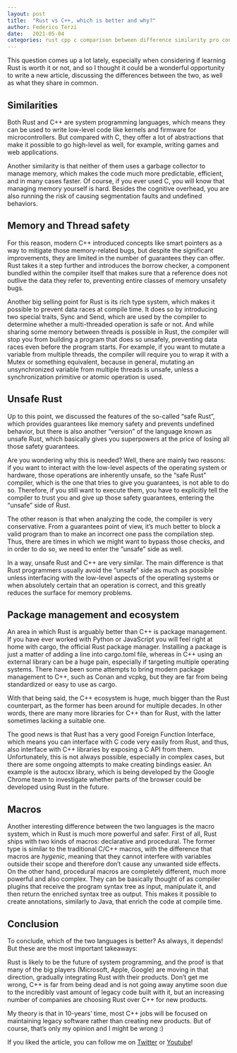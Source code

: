 ```yaml
---
layout: post
title:  "Rust vs C++, which is better and why?"
author: Federico Terzi
date:   2021-05-04
categories: rust cpp c comparison between difference similarity pro cons advantages
---
```


This question comes up a lot lately, especially when considering if learning Rust is worth it or not, and so I thought it could be a wonderful opportunity to write a new article, discussing the differences between the two, as well as what they share in common.
<!--more-->

## Similarities

Both Rust and C++ are system programming languages, which means they can be used to write low-level code like kernels and firmware for microcontrollers. But compared with C, they offer a lot of abstractions that make it possible to go high-level as well, for example, writing games and web applications. 

Another similarity is that neither of them uses a garbage collector to manage memory, which makes the code much more predictable, efficient, and in many cases faster. Of course, if you ever used C, you will know that managing memory yourself is hard. Besides the cognitive overhead, you are also running the risk of causing segmentation faults and undefined behaviors. 

## Memory and Thread safety

For this reason, modern C++ introduced concepts like smart pointers as a way to mitigate those memory-related bugs, but despite the significant improvements, they are limited in the number of guarantees they can offer. Rust takes it a step further and introduces the borrow checker, a component bundled within the compiler itself that makes sure that a reference does not outlive the data they refer to, preventing entire classes of memory unsafety bugs.

Another big selling point for Rust is its rich type system, which makes it possible to prevent data races at compile time. It does so by introducing two special traits, Sync and Send, which are used by the compiler to determine whether a multi-threaded operation is safe or not. And while sharing some memory between threads is possible in Rust, the compiler will stop you from building a program that does so unsafely, preventing data races even before the program starts. For example, if you want to mutate a variable from multiple threads, the compiler will require you to wrap it with a Mutex or something equivalent, because in general, mutating an unsynchronized variable from multiple threads is unsafe, unless a synchronization primitive or atomic operation is used.

## Unsafe Rust

Up to this point, we discussed the features of the so-called “safe Rust”, which provides guarantees like memory safety and prevents undefined behavior, but there is also another “version” of the language known as unsafe Rust, which basically gives you superpowers at the price of losing all those safety guarantees. 

Are you wondering why this is needed? Well, there are mainly two reasons: if you want to interact with the low-level aspects of the operating system or hardware, those operations are inherently unsafe, so the “safe Rust” compiler, which is the one that tries to give you guarantees, is not able to do so. Therefore, if you still want to execute them, you have to explicitly tell the compiler to trust you and give up those safety guarantees, entering the “unsafe” side of Rust. 

The other reason is that when analyzing the code, the compiler is very conservative. From a guarantees point of view, it’s much better to block a valid program than to make an incorrect one pass the compilation step. Thus, there are times in which we might want to bypass those checks, and in order to do so, we need to enter the “unsafe” side as well.

In a way, unsafe Rust and C++ are very similar. The main difference is that Rust programmers usually avoid the “unsafe” side as much as possible unless interfacing with the low-level aspects of the operating systems or when absolutely certain that an operation is correct, and this greatly reduces the surface for memory problems.

## Package management and ecosystem

An area in which Rust is arguably better than C++ is package management. If you have ever worked with Python or JavaScript you will feel right at home with cargo, the official Rust package manager. Installing a package is just a matter of adding a line into cargo.toml file, whereas in C++ using an external library can be a huge pain, especially if targeting multiple operating systems. There have been some attempts to bring modern package management to C++, such as Conan and vcpkg, but they are far from being standardized or easy to use as cargo.

With that being said, the C++ ecosystem is huge, much bigger than the Rust counterpart, as the former has been around for multiple decades. In other words, there are many more libraries for C++ than for Rust, with the latter sometimes lacking a suitable one.

The good news is that Rust has a very good Foreign Function Interface, which means you can interface with C code very easily from Rust, and thus, also interface with C++ libraries by exposing a C API from them. Unfortunately, this is not always possible, especially in complex cases, but there are some ongoing attempts to make creating bindings easier. An example is the autocxx library, which is being developed by the Google Chrome team to investigate whether parts of the browser could be developed using Rust in the future.

## Macros

Another interesting difference between the two languages is the macro system, which in Rust is much more powerful and safer. First of all, Rust ships with two kinds of macros: declarative and procedural. The former type is similar to the traditional C/C++ macros, with the difference that macros are _hygenic_, meaning that they cannot interfere with variables outside their scope and therefore don’t cause any unwanted side effects. On the other hand, procedural macros are completely different, much more powerful and also complex. They can be basically thought of as compiler plugins that receive the program syntax tree as input, manipulate it, and then return the enriched syntax tree as output. This makes it possible to create annotations, similarly to Java, that enrich the code at compile time.

## Conclusion

To conclude, which of the two languages is better? As always, it depends! But these are the most important takeaways:

Rust is likely to be the future of system programming, and the proof is that many of the big players (Microsoft, Apple, Google) are moving in that direction, gradually integrating Rust with their products. Don’t get me wrong, C++ is far from being dead and is not going away anytime soon due to the incredibly vast amount of legacy code built with it, but an increasing number of companies are choosing Rust over C++ for new products.

My theory is that in 10-years’ time, most C++ jobs will be focused on maintaining legacy software rather than creating new products. But of course, that’s only my opinion and I might be wrong :)

If you liked the article, you can follow me on [Twitter](https://twitter.com/terzi_federico) or [Youtube](https://www.youtube.com/c/FedericoTerzi)!

